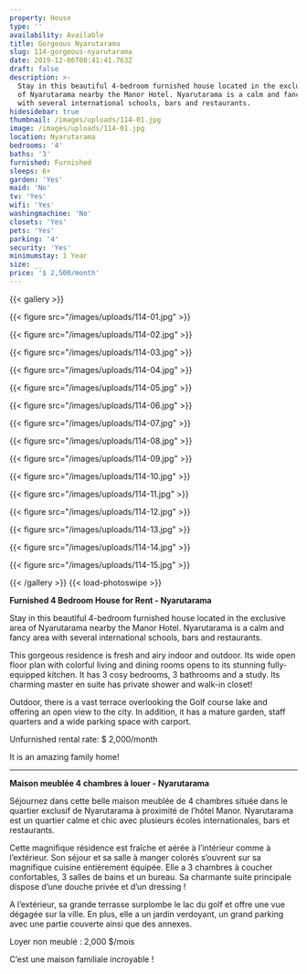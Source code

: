 ```yaml
---
property: House
type: ''
availability: Available
title: Gorgeous Nyarutarama
slug: 114-gorgeous-nyarutarama
date: 2019-12-06T08:41:41.763Z
draft: false
description: >-
  Stay in this beautiful 4-bedroom furnished house located in the exclusive area
  of Nyarutarama nearby the Manor Hotel. Nyarutarama is a calm and fancy area
  with several international schools, bars and restaurants. 
hidesidebar: true
thumbnail: /images/uploads/114-01.jpg
image: /images/uploads/114-01.jpg
location: Nyarutarama
bedrooms: '4'
baths: '3'
furnished: Furnished
sleeps: 6+
garden: 'Yes'
maid: 'No'
tv: 'Yes'
wifi: 'Yes'
washingmachine: 'No'
closets: 'Yes'
pets: 'Yes'
parking: '4'
security: 'Yes'
minimumstay: 1 Year
size: __
price: '$ 2,500/month'
---
```

{{< gallery >}} 

{{< figure src="/images/uploads/114-01.jpg" >}} 

{{< figure src="/images/uploads/114-02.jpg" >}}

 {{< figure src="/images/uploads/114-03.jpg" >}} 

{{< figure src="/images/uploads/114-04.jpg" >}}

{{< figure src="/images/uploads/114-05.jpg" >}}

 {{< figure src="/images/uploads/114-06.jpg" >}}

 {{< figure src="/images/uploads/114-07.jpg" >}}

 {{< figure src="/images/uploads/114-08.jpg" >}}

{{< figure src="/images/uploads/114-09.jpg" >}} 

{{< figure src="/images/uploads/114-10.jpg" >}}

 {{< figure src="/images/uploads/114-11.jpg" >}} 

{{< figure src="/images/uploads/114-12.jpg" >}}

{{< figure src="/images/uploads/114-13.jpg" >}}

{{< figure src="/images/uploads/114-14.jpg" >}}

{{< figure src="/images/uploads/114-15.jpg" >}}

 {{< /gallery >}} {{< load-photoswipe >}}

**Furnished 4 Bedroom House for Rent - Nyarutarama**

Stay in this beautiful 4-bedroom furnished house located in the exclusive area of Nyarutarama nearby the Manor Hotel. Nyarutarama is a calm and fancy area with several international schools, bars and restaurants. 

This gorgeous residence is fresh and airy indoor and outdoor. Its wide open floor plan with colorful living and dining rooms opens to its stunning fully-equipped kitchen. It has 3 cosy bedrooms, 3 bathrooms and a study. Its charming master en suite has private shower and walk-in closet!

Outdoor, there is a vast terrace overlooking the Golf course lake and offering an open view to the city. In addition, it has a mature garden, staff quarters and a wide parking space with carport. 

Unfurnished rental rate: $ 2,000/month

It is an amazing family home!

- - -

**Maison meublée 4 chambres à louer - Nyarutarama**

Séjournez dans cette belle maison meublée de 4 chambres située dans le quartier exclusif de Nyarutarama à proximité de l’hôtel Manor. Nyarutarama est un quartier calme et chic avec plusieurs écoles internationales, bars et restaurants.

Cette magnifique résidence est fraîche et aérée à l’intérieur comme à l’extérieur. Son séjour et sa salle à manger colorés s’ouvrent sur sa magnifique cuisine entièrement équipée. Elle a 3 chambres à coucher confortables, 3 salles de bains et un bureau. Sa charmante suite principale dispose d’une douche privée et d’un dressing !

A l’extérieur, sa grande terrasse surplombe le lac du golf et offre une vue dégagée sur la ville. En plus, elle a un jardin verdoyant, un grand parking avec une partie couverte ainsi que des annexes.  

Loyer non meublé : 2,000 $/mois

C’est une maison familiale incroyable !
